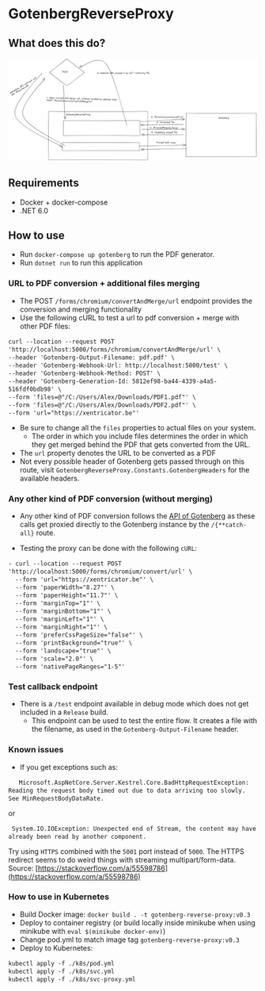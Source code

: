 ﻿# GotenbergReverseProxy

## What does this do?

![image info](./images/schema.png)

## Requirements

- Docker + docker-compose
- .NET 6.0

## How to use

- Run `docker-compose up gotenberg` to run the PDF generator.
- Run `dotnet run` to run this application

### URL to PDF conversion + additional files merging

- The POST `/forms/chromium/convertAndMerge/url` endpoint provides the conversion and merging functionality
- Use the following cURL to test a url to pdf conversion + merge with other PDF files:

```curl 
curl --location --request POST 'http://localhost:5000/forms/chromium/convertAndMerge/url' \
--header 'Gotenberg-Output-Filename: pdf.pdf' \
--header 'Gotenberg-Webhook-Url: http://localhost:5000/test' \
--header 'Gotenberg-Webhook-Method: POST' \
--header 'Gotenberg-Generation-Id: 5812ef98-ba44-4339-a4a5-516fdf0bdb98' \
--form 'files=@"/C:/Users/Alex/Downloads/PDF1.pdf"' \
--form 'files=@"/C:/Users/Alex/Downloads/PDF2.pdf"' \
--form 'url="https://xentricator.be"'
```

- Be sure to change all the `files` properties to actual files on your system.
    - The order in which you include files determines the order in which they get merged behind the PDF that gets converted from the URL.
- The `url` property denotes the URL to be converted as a PDF
- Not every possible header of Gotenberg gets passed through on this route, visit `GotenbergReverseProxy.Constants.GotenbergHeaders` for the available
  headers.

### Any other kind of PDF conversion (without merging)

- Any other kind of PDF conversion follows the [API of Gotenberg](https://gotenberg.dev/docs/modules/api) as these calls get proxied directly to the Gotenberg
  instance by the `/{**catch-all}` route.

- Testing the proxy can be done with the following `cURL`:

```curl
- curl --location --request POST 'http://localhost:5000/forms/chromium/convert/url' \
  --form 'url="https://xentricator.be"' \
  --form 'paperWidth="8.27"' \
  --form 'paperHeight="11.7"' \
  --form 'marginTop="1"' \
  --form 'marginBottom="1"' \
  --form 'marginLeft="1"' \
  --form 'marginRight="1"' \
  --form 'preferCssPageSize="false"' \
  --form 'printBackground="true"' \
  --form 'landscape="true"' \
  --form 'scale="2.0"' \
  --form 'nativePageRanges="1-5"'
```

### Test callback endpoint

- There is a `/test` endpoint available in debug mode which does not get included in a `Release` build.
    - This endpoint can be used to test the entire flow. It creates a file with the filename, as used in the `Gotenberg-Output-Filename` header.

### Known issues

- If you get exceptions such as:

```
   Microsoft.AspNetCore.Server.Kestrel.Core.BadHttpRequestException: Reading the request body timed out due to data arriving too slowly. See MinRequestBodyDataRate.
```

or

```
 System.IO.IOException: Unexpected end of Stream, the content may have already been read by another component.
```

Try using `HTTPS` combined with the `5001` port instead of `5000`. The HTTPS redirect seems to do weird things with streaming multipart/form-data.
Source: [https://stackoverflow.com/a/55598786](https://stackoverflow.com/a/55598786)

### How to use in Kubernetes

- Build Docker image: `docker build . -t gotenberg-reverse-proxy:v0.3`
- Deploy to container registry (or build locally inside minikube when using minikube with `eval $(minikube docker-env)`)
- Change pod.yml to match image tag `gotenberg-reverse-proxy:v0.3`
- Deploy to Kubernetes:

```
kubectl apply -f ./k8s/pod.yml
kubectl apply -f ./k8s/svc.yml
kubectl apply -f ./k8s/svc-proxy.yml
```